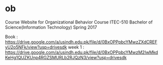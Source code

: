 # ob
Course Website for Organizational Behavior Course ITEC-510 Bachelor of Science(Information Technology) Spring 2017

Book : https://drive.google.com/a/usindh.edu.pk/file/d/0BxOPPpbcYMwzZXdCREFyU2o5NFk/view?usp=drivesdk 
week 1 : https://drive.google.com/a/usindh.edu.pk/file/d/0BxOPPpbcYMwzM2IwMkdKeHg1QUZKUnp4RGZSMURLb2RJQzN3/view?usp=drivesdk
